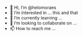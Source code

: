 - 👋 Hi, I’m @helomoraes
- 👀 I’m interested in ... this and that
- 🌱 I’m currently learning ...
- 💞️ I’m looking to collaborate on ...
- 📫 How to reach me ...

<!---
helomoraes/helomoraes is a ✨ special ✨ repository because its `README.md` (this file) appears on your GitHub profile.
You can click the Preview link to take a look at your changes.
--->
